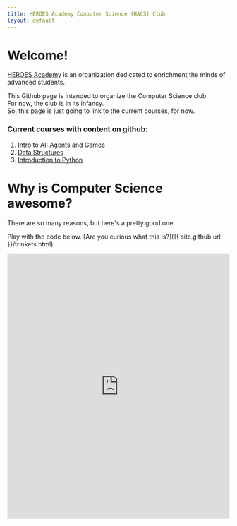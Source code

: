 ```yaml
---
title: HEROES Academy Computer Science (HACS) Club
layout: default
---
```


# Welcome!

[HEROES Academy](http://heroesgifted.org) is an organization dedicated to enrichment the minds of advanced students.  

This Github page is intended to organize the Computer Science club.  
For now, the club is in its infancy.  
So, this page is just going to link to the current courses, for now.

### Current courses with content on github:
1. [Intro to AI: Agents and Games](http://ai-winter-2016.readthedocs.org/en/latest/index.html)
2. [Data Structures](http://ai-winter-2016.readthedocs.org/en/latest/index.html)
3. [Introduction to Python](http://intropython-winter-2016.readthedocs.org/en/latest/)


# Why is Computer Science awesome?

There are so many reasons, but here's a pretty good one.

Play with the code below.  [Are you curious what this is?]({{ site.github.url }}/trinkets.html)

<iframe src="https://trinket.io/embed/python/0e731cdd38" width="100%" height="600" frameborder="0" marginwidth="0" marginheight="0" allowfullscreen></iframe>
